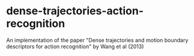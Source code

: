 # dense-trajectories-action-recognition
An implementation of the paper "Dense trajectories and motion boundary descriptors for action recognition" by Wang et al (2013)
